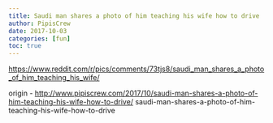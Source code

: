 ```yaml
---
title: Saudi man shares a photo of him teaching his wife how to drive
author: PipisCrew
date: 2017-10-03
categories: [fun]
toc: true
---
```


https://www.reddit.com/r/pics/comments/73tjs8/saudi_man_shares_a_photo_of_him_teaching_his_wife/

origin - http://www.pipiscrew.com/2017/10/saudi-man-shares-a-photo-of-him-teaching-his-wife-how-to-drive/ saudi-man-shares-a-photo-of-him-teaching-his-wife-how-to-drive